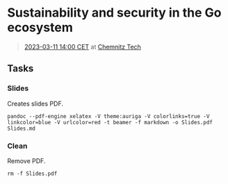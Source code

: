 # Sustainability and security in the Go ecosystem

> [2023-03-11 14:00 CET](https://chemnitzer.linux-tage.de/2023/de/programm/vortraege/?force=1) at [Chemnitz Tech](https://www.tu-chemnitz.de/)

## Tasks

### Slides

Creates slides PDF.

```
pandoc --pdf-engine xelatex -V theme:auriga -V colorlinks=true -V linkcolor=blue -V urlcolor=red -t beamer -f markdown -o Slides.pdf Slides.md
```

### Clean

Remove PDF.

```
rm -f Slides.pdf
```

